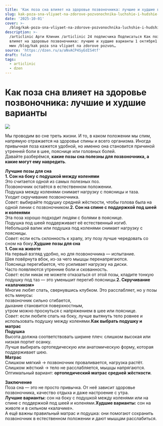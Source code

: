 ```yaml
---
title: 'Как поза сна влияет на здоровье позвоночника: лучшие и худшие варианты'
slug: kak-poza-sna-vliyaet-na-zdorove-pozvonochnika-luchshie-i-hudshie-varianty
date: '2025-10-01'
cover: >-
  /blog/kak-poza-sna-vliyaet-na-zdorove-pozvonochnika-luchshie-i-hudshie-varianty/cover.jpg
description: >-
  /articlinic Арти Клиник /articlinic 24 подписчика Подписаться Как поза сна
  влияет на здоровье позвоночника: лучшие и худшие варианты 1 октября1 окт 3 2
  мин /blog/kak poza sna vliyaet na zdorove pozvon…
source: 'https://dzen.ru/a/aNvACP4SyEdIS4tf'
draft: false
tags:
  - articlinic
  - dzen
---
```


# Как поза сна влияет на здоровье позвоночника: лучшие и худшие варианты

![](/blog/kak-poza-sna-vliyaet-na-zdorove-pozvonochnika-luchshie-i-hudshie-varianty/img-0.jpg)

  
Мы проводим во сне треть жизни. И то, в каком положении мы спим, напрямую отражается на здоровье спины и всего организма. Иногда привычная поза кажется удобной, но именно она становится причиной утренней боли в шее, пояснице или головных болей.  
Давайте разберёмся, **какие позы сна полезны для позвоночника, а какие могут ему навредить**.  
  
**Лучшие позы для сна**  
**1\. Сон на боку с подушкой между коленями**  
Это считается одной из самых полезных поз.  
Позвоночник остаётся в естественном положении.  
Подушка между коленями снимает нагрузку с поясницы и таза.  
Уходит скручивание позвоночника.  
_Совет:_ выбирайте подушку средней жёсткости, чтобы голова была на одной линии с позвоночником.**2\. Сон на спине с поддержкой под шеей и коленями**  
Эта поза хорошо подходит людям с болями в пояснице.  
Подушка под шеей поддерживает её естественный изгиб.  
Небольшой валик или подушка под коленями снимает нагрузку с поясницы.  
_Совет:_ если есть склонность к храпу, эту позу лучше чередовать со сном на боку.**Худшие позы для сна**  
**1\. Сон на животе**  
На первый взгляд удобно, но для позвоночника — испытание.  
Шея повёрнута вбок, из-за чего мышцы перенапрягаются.  
Поясница перегибается, что усиливает нагрузку на диски.  
Часто появляются утренние боли и скованность.  
_Совет:_ если никак не можете отказаться от этой позы, кладите тонкую подушку под таз — это уменьшит перегиб поясницы.**2\. Скручивание «калачиком»**  
Многие любят спать, свернувшись клубком. Это расслабляет, но у позы есть минусы:  
позвоночник сильно сгибается,  
дыхание становится поверхностным,  
утром можно проснуться с напряжением в шее или пояснице.  
_Совет:_ если любите спать на боку, лучше вытянуть тело ровнее и использовать подушку между коленями.**Как выбрать подушку и матрас**  
**Подушка**  
Высота должна соответствовать ширине плеч: слишком высокая или низкая портит осанку.  
Лучше выбирать ортопедическую или анатомическую форму, которая поддерживает шею.  
**Матрас**  
Слишком мягкий → позвоночник проваливается, нагрузка растёт.  
Слишком жёсткий → тело не расслабляется, мышцы напрягаются.  
Оптимальный вариант: **ортопедический матрас средней жёсткости**.  
  
**Заключение**  
Поза сна — это не просто привычка. От неё зависит здоровье позвоночника, качество отдыха и даже настроение с утра.  
**Лучшие варианты:** сон на боку с подушкой между коленями или на спине с поддержкой под шеей и коленями.**Худшие варианты:** сон на животе и в сильном «калачике».  
А ещё важны правильный матрас и подушка: они помогают сохранить позвоночник в естественном положении и дают мышцам расслабиться.